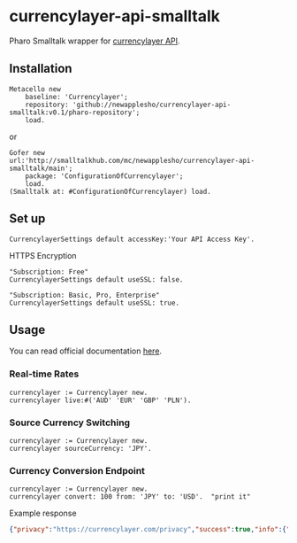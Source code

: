 # currencylayer-api-smalltalk

Pharo Smalltalk wrapper for [currencylayer API](https://currencylayer.com).

## Installation

```smalltalk
Metacello new
    baseline: 'Currencylayer';
    repository: 'github://newapplesho/currencylayer-api-smalltalk:v0.1/pharo-repository';
    load.
```

or

```smalltalk
Gofer new
url:'http://smalltalkhub.com/mc/newapplesho/currencylayer-api-smalltalk/main';
    package: 'ConfigurationOfCurrencylayer';
    load.
(Smalltalk at: #ConfigurationOfCurrencylayer) load.
```

## Set up
```smalltalk
CurrencylayerSettings default accessKey:'Your API Access Key'.
```

HTTPS Encryption

```smalltalk
"Subscription: Free"
CurrencylayerSettings default useSSL: false.

"Subscription: Basic, Pro, Enterprise"
CurrencylayerSettings default useSSL: true.
```

## Usage
You can read official documentation [here](https://currencylayer.com/documentation).

### Real-time Rates

```smalltalk
currencylayer := Currencylayer new.
currencylayer live:#('AUD' 'EUR' 'GBP' 'PLN').
```

### Source Currency Switching

```smalltalk
currencylayer := Currencylayer new.
currencylayer sourceCurrency: 'JPY'.
```

### Currency Conversion Endpoint

```smalltalk
currencylayer := Currencylayer new.
currencylayer convert: 100 from: 'JPY' to: 'USD'.  "print it"
```

Example response

```json
{"privacy":"https://currencylayer.com/privacy","success":true,"info":{"timestamp":1462096813,"quote":0.009402},"query":{"to":"USD","from":"JPY","amount":100},"terms":"https://currencylayer.com/terms","result":0.9402}
```
